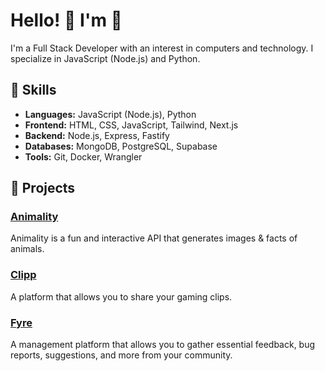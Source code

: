 # Hello! 👋 I'm 🍔

I'm a Full Stack Developer with an interest in computers and technology. I specialize in JavaScript (Node.js) and Python.

## 🚀 Skills

- **Languages:** JavaScript (Node.js), Python
- **Frontend:** HTML, CSS, JavaScript, Tailwind, Next.js
- **Backend:** Node.js, Express, Fastify
- **Databases:** MongoDB, PostgreSQL, Supabase
- **Tools:** Git, Docker, Wrangler

## 🔨 Projects

### [Animality](https://github.com/animality-xyz)
Animality is a fun and interactive API that generates images & facts of animals.

### [Clipp](https://github.com/ClippGG)
A platform that allows you to share your gaming clips.

### [Fyre](https://github.com/fyre-sh)
A management platform that allows you to gather essential feedback, bug reports, suggestions, and more from your community.
